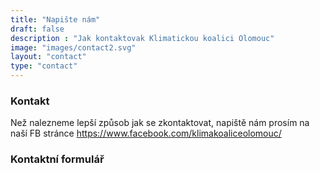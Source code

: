 ```yaml
---
title: "Napište nám"
draft: false
description : "Jak kontaktovak Klimatickou koalici Olomouc"
image: "images/contact2.svg"
layout: "contact"
type: "contact"
---
```


### Kontakt

Než nalezneme lepší způsob jak se zkontaktovat, napiště nám prosím na naší FB stránce https://www.facebook.com/klimakoaliceolomouc/

### Kontaktní formulář
